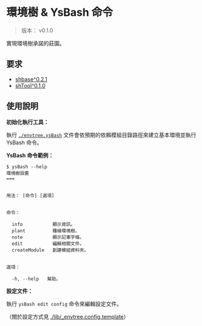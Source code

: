 環境樹 & YsBash 命令
=======


> 版本： v0.1.0

實現環境樹承諾的莊園。



## 要求


* [shbase^0.2.1](https://github.com/BwayCer/envtree/tree/module_shbase)
* [shTool^0.1.0](https://github.com/BwayCer/envtree/tree/module_shTool)



## 使用說明


**初始化執行工具：**

執行 [`./envtree.ysBash`](./envtree.ysBash)
文件會依預期的依賴模組目錄路徑來建立基本環境並執行 YsBash 命令。


**YsBash 命令範例：**

```
$ ysBash --help
環境樹設置
===


用法： [命令] [選項]


命令：

  info           顯示資訊。
  plant          種植環境樹。
  note           顯示記事字條。
  edit           編輯相關文件。
  createModule   創建模組資料夾。


選項：

  -h, --help   幫助。
```


**設定文件：**

執行 `ysBash edit config` 命令來編輯設定文件。

（關於設定方式見
[./lib/_envtree.config.template](./lib/_envtree.config.template)）

